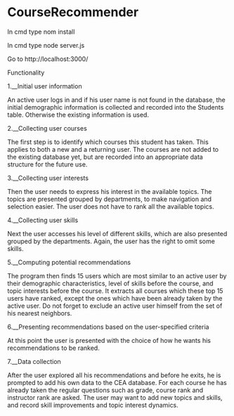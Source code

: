 # CourseRecommender

In cmd type nom install

In cmd type node server.js

Go to http://localhost:3000/



Functionality

1.__Initial user information

An active user logs in and if his user name is not found in the database, the initial demographic information is collected and recorded into the Students table. Otherwise the existing information is used.

2.__Collecting user courses

The first step is to identify which courses this student has taken. This applies to both a new and a returning user. The courses are not added to the existing database yet, but are recorded into an appropriate data structure for the future use.

3.__Collecting user interests

Then the user needs to express his interest in the available topics. The topics are presented grouped by departments, to make navigation and selection easier. The user does not have to rank all the available topics.

4.__Collecting user skills

Next the user accesses his level of different skills, which are also presented grouped by the departments. Again, the user has the right to omit some skills.

5.__Computing potential recommendations

The program then finds 15 users which are most similar to an active user by their demographic characteristics, level of skills before the course, and topic interests before the course. It extracts all courses which these top 15 users have ranked, except the ones which have been already taken by the active user. Do not forget to exclude an active user himself from the set of his nearest neighbors.

6.__Presenting recommendations based on the user-specified criteria

At this point the user is presented with the choice of how he wants his recommendations to be ranked.

7.__Data collection

After the user explored all his recommendations and before he exits, he is prompted to add his own data to the CEA database. For each course he has already taken the regular questions such as grade, course rank and instructor rank are asked. The user may want to add new topics and skills, and record skill improvements and topic interest dynamics.
